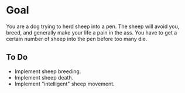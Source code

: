 # Goal

You are a dog trying to herd sheep into a pen.  The sheep will avoid you, breed, and generally make your life a pain in the ass.  You have to get a certain number of sheep into the pen before too many die.

## To Do

- Implement sheep breeding.
- Implement sheep death.
- Implement "intelligent" sheep movement.
